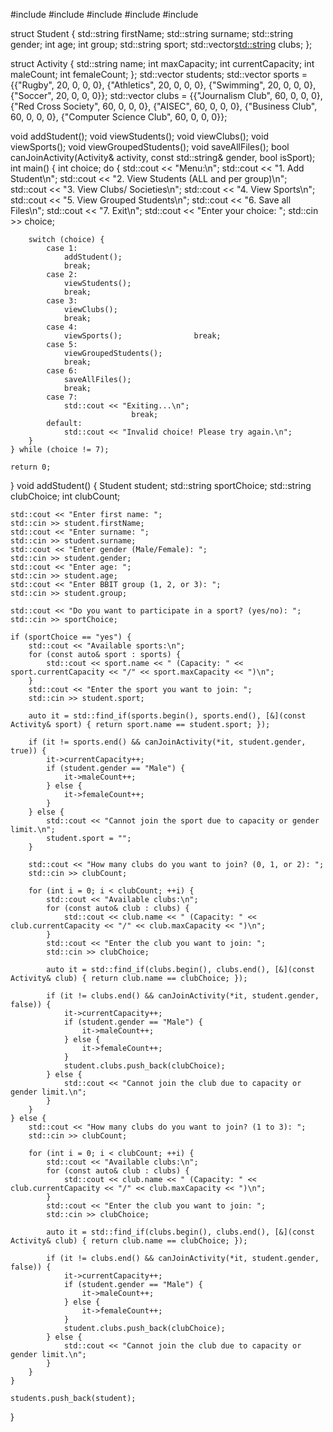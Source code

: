 #include <iostream>
#include <vector>
#include <string>
#include <fstream>
#include <algorithm>

struct Student {
    std::string firstName;
    std::string surname;
    std::string gender;
    int age;
    int group;
    std::string sport;
    std::vector<std::string> clubs;
};

struct Activity {
    std::string name;
    int maxCapacity;
    int currentCapacity;
    int maleCount;
    int femaleCount;
};
std::vector<Student> students;
std::vector<Activity> sports = {{"Rugby", 20, 0, 0, 0}, {"Athletics", 20, 0, 0, 0}, {"Swimming", 20, 0, 0, 0}, {"Soccer", 20, 0, 0, 0}};
std::vector<Activity> clubs = {{"Journalism Club", 60, 0, 0, 0}, {"Red Cross Society", 60, 0, 0, 0}, {"AISEC", 60, 0, 0, 0}, {"Business Club", 60, 0, 0, 0}, {"Computer Science Club", 60, 0, 0, 0}};

void addStudent();
void viewStudents();
void viewClubs();
void viewSports();
void viewGroupedStudents();
void saveAllFiles();
bool canJoinActivity(Activity& activity, const std::string& gender, bool isSport);
int main() {
    int choice;
    do {
        std::cout << "Menu:\n";
        std::cout << "1. Add Student\n";
        std::cout << "2. View Students (ALL and per group)\n";
        std::cout << "3. View Clubs/ Societies\n";
        std::cout << "4. View Sports\n";
        std::cout << "5. View Grouped Students\n";
        std::cout << "6. Save all Files\n";
        std::cout << "7. Exit\n";
        std::cout << "Enter your choice: ";
        std::cin >> choice;

        switch (choice) {
            case 1:
                addStudent();
                break;
            case 2:
                viewStudents();
                break;
            case 3:
                viewClubs();
                break;
            case 4:
                viewSports();                break;
            case 5:
                viewGroupedStudents();
                break;
            case 6:
                saveAllFiles();
                break;
            case 7:
                std::cout << "Exiting...\n";
                               break;
            default:
                std::cout << "Invalid choice! Please try again.\n";
        }
    } while (choice != 7);

    return 0;
}
void addStudent() {
    Student student;
    std::string sportChoice;
    std::string clubChoice;
    int clubCount;

    std::cout << "Enter first name: ";
    std::cin >> student.firstName;
    std::cout << "Enter surname: ";
    std::cin >> student.surname;
    std::cout << "Enter gender (Male/Female): ";
    std::cin >> student.gender;
    std::cout << "Enter age: ";
    std::cin >> student.age;
    std::cout << "Enter BBIT group (1, 2, or 3): ";
    std::cin >> student.group;

    std::cout << "Do you want to participate in a sport? (yes/no): ";
    std::cin >> sportChoice;

    if (sportChoice == "yes") {
        std::cout << "Available sports:\n";
        for (const auto& sport : sports) {
            std::cout << sport.name << " (Capacity: " << sport.currentCapacity << "/" << sport.maxCapacity << ")\n";
        }
        std::cout << "Enter the sport you want to join: ";
        std::cin >> student.sport;

        auto it = std::find_if(sports.begin(), sports.end(), [&](const Activity& sport) { return sport.name == student.sport; });

        if (it != sports.end() && canJoinActivity(*it, student.gender, true)) {
            it->currentCapacity++;
            if (student.gender == "Male") {
                it->maleCount++;
            } else {
                it->femaleCount++;
            }
        } else {
            std::cout << "Cannot join the sport due to capacity or gender limit.\n";
            student.sport = "";
        }

        std::cout << "How many clubs do you want to join? (0, 1, or 2): ";
        std::cin >> clubCount;

        for (int i = 0; i < clubCount; ++i) {
            std::cout << "Available clubs:\n";
            for (const auto& club : clubs) {
                std::cout << club.name << " (Capacity: " << club.currentCapacity << "/" << club.maxCapacity << ")\n";
            }
            std::cout << "Enter the club you want to join: ";
            std::cin >> clubChoice;

            auto it = std::find_if(clubs.begin(), clubs.end(), [&](const Activity& club) { return club.name == clubChoice; });

            if (it != clubs.end() && canJoinActivity(*it, student.gender, false)) {
                it->currentCapacity++;
                if (student.gender == "Male") {
                    it->maleCount++;
                } else {
                    it->femaleCount++;
                }
                student.clubs.push_back(clubChoice);
            } else {
                std::cout << "Cannot join the club due to capacity or gender limit.\n";
            }
        }
    } else {
        std::cout << "How many clubs do you want to join? (1 to 3): ";
        std::cin >> clubCount;

        for (int i = 0; i < clubCount; ++i) {
            std::cout << "Available clubs:\n";
            for (const auto& club : clubs) {
                std::cout << club.name << " (Capacity: " << club.currentCapacity << "/" << club.maxCapacity << ")\n";
            }
            std::cout << "Enter the club you want to join: ";
            std::cin >> clubChoice;

            auto it = std::find_if(clubs.begin(), clubs.end(), [&](const Activity& club) { return club.name == clubChoice; });

            if (it != clubs.end() && canJoinActivity(*it, student.gender, false)) {
                it->currentCapacity++;
                if (student.gender == "Male") {
                    it->maleCount++;
                } else {
                    it->femaleCount++;
                }
                student.clubs.push_back(clubChoice);
            } else {
                std::cout << "Cannot join the club due to capacity or gender limit.\n";
            }
        }
    }

    students.push_back(student);
}

